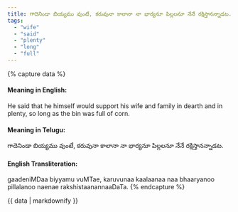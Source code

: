 ```yaml
---
title: గాదెనిండా బియ్యము వుంటే, కరువునా కాలానా నా భార్యనూ పిల్లలనూ నేనే రక్షిస్తానన్నాడట.
tags:
  - "wife"
  - "said"
  - "plenty"
  - "long"
  - "full"
---
```


{% capture data %}
#### Meaning in English:
He said that he himself would support his wife and family in dearth and in plenty, so long as the bin was full of corn.

#### Meaning in Telugu:
గాదెనిండా బియ్యము వుంటే, కరువునా కాలానా నా భార్యనూ పిల్లలనూ నేనే రక్షిస్తానన్నాడట.

#### English Transliteration:
gaadeniMDaa biyyamu vuMTae, karuvunaa kaalaanaa naa bhaaryanoo pillalanoo naenae rakshistaanannaaDaTa.
{% endcapture %}

{{ data | markdownify }}

